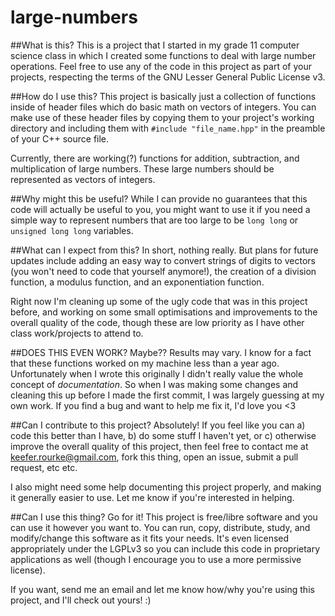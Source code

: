 # large-numbers
##What is this?
This is a project that I started in my grade 11 computer science class in which I created some functions to deal with large number operations.
Feel free to use any of the code in this project as part of your projects, respecting the terms of the GNU Lesser General Public License v3.

##How do I use this?
This project is basically just a collection of functions inside of header files which do basic math on vectors of integers. You can make use of these header files by copying them to your project's working directory and including them with `#include "file_name.hpp"` in the preamble of your C++ source file.

Currently, there are working(?) functions for addition, subtraction, and multiplication of large numbers. These large numbers should be represented as vectors of integers.

##Why might this be useful?
While I can provide no guarantees that this code will actually be useful to you, you might want to use it if you need a simple way to represent numbers that are too large to be `long long` or `unsigned long long` variables.

##What can I expect from this?
In short, nothing really. But plans for future updates include adding an easy way to convert strings of digits to vectors (you won't need to code that yourself anymore!), the creation of a division function, a modulus function, and an exponentiation function.

Right now I'm cleaning up some of the ugly code that was in this project before, and working on some small optimisations and improvements to the overall quality of the code, though these are low priority as I have other class work/projects to attend to.

##DOES THIS EVEN WORK?
Maybe?? Results may vary. I know for a fact that these functions worked on my machine less than a year ago. Unfortunately when I wrote this originally I didn't really value the whole concept of *documentation*. So when I was making some changes and cleaning this up before I made the first commit, I was largely guessing at my own work. If you find a bug and want to help me fix it, I'd love you <3

##Can I contribute to this project?
Absolutely! If you feel like you can a) code this better than I have, b) do some stuff I haven't yet, or c) otherwise improve the overall quality of this project, then feel free to contact me at keefer.rourke@gmail.com, fork this thing, open an issue, submit a pull request, etc etc.

I also might need some help documenting this project properly, and making it generally easier to use. Let me know if you're interested in helping.

##Can I use this thing?
Go for it! This project is free/libre software and you can use it however you want to. You can run, copy, distribute, study, and modify/change this software as it fits your needs. It's even licensed appropriately under the LGPLv3 so you can include this code in proprietary applications as well (though I encourage you to use a more permissive license).

If you want, send me an email and let me know how/why you're using this project, and I'll check out yours! :)
